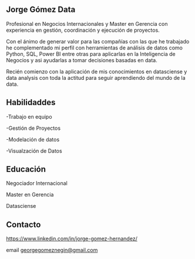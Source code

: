 ## Jorge Gómez Data

Profesional en Negocios Internacionales y Master en Gerencia con experiencia en gestión, coordinación y ejecución de proyectos.

Con el ánimo de generar valor para las compañías con las que he trabajado he complementado mi perfil con herramientas de análisis de datos como Python, SQL, Power BI entre otras para aplicarlas en la Inteligencia de Negocios y asi ayudarlas a tomar decisiones basadas en data.

Recién comienzo con la aplicación de mis conocimientos en datasciense y data analysis con toda la actitud para seguir aprendiendo del mundo de la data.

## Habilidaddes
-Trabajo en equipo

-Gestión de Proyectos

-Modelación de datos

-Visualzación de Datos


## Educación

Negociador Internacional

Master en Gerencia

Datasciense

## Contacto

https://www.linkedin.com/in/jorge-gomez-hernandez/

email georgegomeznegin@gmail.com

